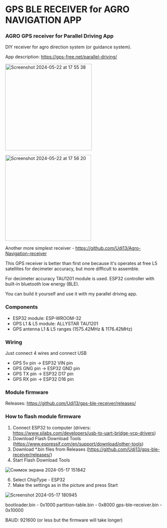 # GPS BLE RECEIVER for AGRO NAVIGATION APP

### AGRO GPS receiver for Parallel Driving App 
DIY receiver for agro direction system (or guidance system).

App description: https://gps-free.net/parallel-driving/

[<img width="273" alt="Screenshot 2024-05-22 at 17 55 38" src="https://github.com/Udj13/gps-ble-receiver/assets/54446451/04f9eece-f1e4-480b-ac1b-ad0384a98eca">](https://apps.apple.com/ru/app/agro-navigation/id1625258870)

[<img width="271" alt="Screenshot 2024-05-22 at 17 56 20" src="https://github.com/Udj13/gps-ble-receiver/assets/54446451/18e10f75-b2f4-4f41-9fa1-3fa07ac9100b">](https://play.google.com/store/apps/details?id=com.shlyagin.parallel_driving)

Another more simplest receiver - https://github.com/Udj13/Agro-Navigation-receiver

This GPS receiver is better than first one because it's operates at free L5 satellites for decimeter accuracy, but more difficult to assemble.

For decimeter accuracy TAU1201 module is used.
ESP32 controller with built-in bluetooth low energy (BLE).

You can build it yourself and use it with my parallel driving app.


### Components

- ESP32 module: ESP-WROOM-32
- GPS L1 & L5 module: ALLYSTAR TAU1201
- GPS antenna L1 & L5 ranges (1575.42MHz & 1176.42MHz)

### Wiring

Just connect 4 wires and connect USB

- GPS 5v pin -> ESP32 VIN pin
- GPS GNG pin -> ESP32 GND pin
- GPS TX pin -> ESP32 D17 pin
- GPS RX pin -> ESP32 D16 pin

### Module firmware

Releases: https://github.com/Udj13/gps-ble-receiver/releases/

### How to flash module firmware

1. Connect ESP32 to computer (drivers: https://www.silabs.com/developers/usb-to-uart-bridge-vcp-drivers)
2. Download Flash Download Tools (https://www.espressif.com/en/support/download/other-tools)
3. Download *.bin files from Releases (https://github.com/Udj13/gps-ble-receiver/releases/)
4. Start Flash Download Tools
   
![Снимок экрана 2024-05-17 151842](https://github.com/Udj13/gps-ble-receiver/assets/54446451/4a78e5be-3918-43f7-807b-19eedb5f1a60)

6. Select ChipType - ESP32
7. Make the settings as in the picture and press Start

![Screenshot 2024-05-17 180945](https://github.com/Udj13/gps-ble-receiver/assets/54446451/b5f6d922-0f72-49b0-ae6c-8d3f9247b141)

bootloader.bin - 0x1000
partition-table.bin - 0x8000
gps-ble-receiver.bin - 0x10000

BAUD: 921600 (or less but the firmware will take longer)
